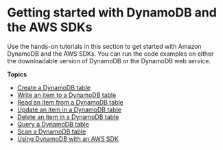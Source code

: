 # Getting started with DynamoDB and the AWS SDKs<a name="GettingStarted"></a>

Use the hands\-on tutorials in this section to get started with Amazon DynamoDB and the AWS SDKs\. You can run the code examples on either the downloadable version of DynamoDB or the DynamoDB web service\.

**Topics**
+ [Create a DynamoDB table](GettingStarted.CreateTable.md)
+ [Write an item to a DynamoDB table](GettingStarted.WriteItem.md)
+ [Read an item from a DynamoDB table](GettingStarted.ReadItem.md)
+ [Update an item in a DynamoDB table](GettingStarted.UpdateItem.md)
+ [Delete an item in a DynamoDB table](GettingStarted.DeleteItem.md)
+ [Query a DynamoDB table](GettingStarted.Query.md)
+ [Scan a DynamoDB table](GettingStarted.Scan.md)
+ [Using DynamoDB with an AWS SDK](sdk-general-information-section.md)
